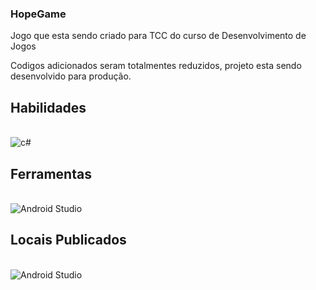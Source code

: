 ### HopeGame
Jogo que esta sendo criado para TCC do curso de Desenvolvimento de Jogos

Codigos adicionados seram totalmentes reduzidos, projeto esta sendo desenvolvido para produção.


## Habilidades
<div style="display: inline_block" ><br/>
<img align="center" alt="c#" src="https://img.shields.io/badge/C%23-239120?style=for-the-badge&logo=c-sharp&logoColor=white">
</div>

## Ferramentas
<div style="display: inline_block" ><br/>
<img align="center" alt="Android Studio" src="https://img.shields.io/badge/Android_Studio-3DDC84?style=for-the-badge&logo=android-studio&logoColor=white">
  </img>
</div>


## Locais Publicados
<div style="display: inline_block" ><br/>
<img align="center" alt="Android Studio" src="https://img.shields.io/badge/Google_Play-414141?style=for-the-badge&logo=google-play&logoColor=white">
  </img>
</div>
